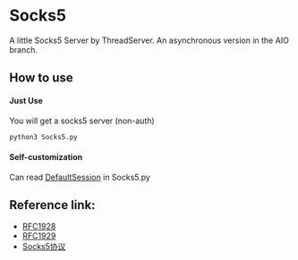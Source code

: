 # Socks5

A little Socks5 Server by ThreadServer. An asynchronous version in the AIO branch.

## How to use

#### Just Use

You will get a socks5 server (non-auth)

```bash
python3 Socks5.py
```

#### Self-customization

Can read [DefaultSession](https://github.com/AberSheeran/Socks5/blob/master/Socks5.py#L223) in Socks5.py

## Reference link: 

* [RFC1928](https://www.ietf.org/rfc/rfc1928.txt)
* [RFC1929](https://www.ietf.org/rfc/rfc1929.txt)
* [Socks5协议](https://abersheeran.com/articles/Socks5/)
